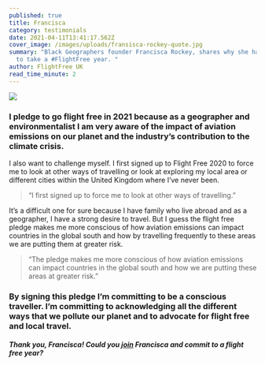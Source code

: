 ```yaml
---
published: true
title: Francisca
category: testimonials
date: 2021-04-11T13:41:17.562Z
cover_image: /images/uploads/fransisca-rockey-quote.jpg
summary: "Black Geographers founder Francisca Rockey, shares why she has decided
  to take a #FlightFree year. "
author: FlightFree UK
read_time_minute: 2
---
```

![](/images/uploads/fransisca-rockey-quote.jpg)

### I pledge to go flight free in 2021 because as a geographer and environmentalist I am very aware of the impact of aviation emissions on our planet and the industry’s contribution to the climate crisis.

I also want to challenge myself. I first signed up to Flight Free 2020 to force me to look at other ways of travelling or look at exploring my local area or different cities within the United Kingdom where I’ve never been.

> “I first signed up to force me to look at other ways of travelling.”

It’s a difficult one for sure because I have family who live abroad and as a geographer, I have a strong desire to travel. But I guess the flight free pledge makes me more conscious of how aviation emissions can impact countries in the global south and how by travelling frequently to these areas we are putting them at greater risk. 

> “The pledge makes me more conscious of how aviation emissions can impact countries in the global south and how we are putting these areas at greater risk.”

### By signing this pledge I’m committing to be a conscious traveller. I’m committing to acknowledging all the different ways that we pollute our planet and to advocate for flight free and local travel.

#### *Thank you, Francisca! Could you [join](/take_action/) Francisca and commit to a flight free year?*